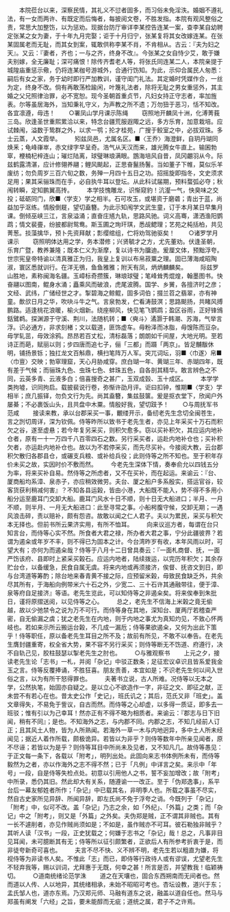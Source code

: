 <!-- { "loadSidebar": true } -->
　　本院莅台以来，深察民情，其礼义不愆者固多，而习俗未免淫泆。婚姻不遵礼法，有一女而两许、有既定而后悔者，每披阅文卷，不胜发指。本院有观风整俗之责，常思大加整饬，以为惩劝。现据台防厅审详李某控告连某一案，查李某自幼聘定张某之女为妻，于十年九月完娶；讵于十月归宁，张某复将其女改嫁连某。在张某固属老而无耻，而其女到案，辄敢供称李某不肖，不肯相从。古云：『夫为妇之天』。又云：『妻者，齐也；一与之齐，终身不改』。今张某之女自恃少艾，敢于嫌夫别嫁，全无廉耻；深可痛恨！除传齐耆老人等，将张氏同连某二人，本院亲提于城隍庙重惩示儆，仍将连某枷号游城外，合通行饬知。为此，示仰合属民人匆悉：嗣后有女之家，务于幼时即行严加教训，谨守闺门礼法。其定婚时凭媒作合，一丝为定，终身不改。倘有再敢荡检踰闲，叶篾礼法者，除将无耻之男女重惩外，其主婚之父兄照律治罪，必不宽恕。现今圣朝首重贞节，凡妇女持正守志者，率加旌表。尔等虽居海外，当知秉礼守义，为声教之所不遗；万勿狃于恶习，恬不知改。各宜凛遵，毋违！
　　○署凤山学月课示陈绳
　　窃照地开麟凤十洲，化溥菁莪三岛。欣逢圣世重熙累洽以来，特念台疆荒服遐陬之远，多方乐育，加意栽培。应试棘闱，溢数于鸷群之外，以求一鹗；抡才桂苑，广搜于鲛室之中，必拔双珠。多士云蒸，人文霞举。
　　矧兹凤邑，尤属名区。■〈王乔〉海澄鲜，自玥丹瑚同焕釆；龟峰嵂崒，赤文绿字早呈奇。浩气从天汉而来，雄光腾女牛直上。输囷勃窣，楩楠杞梓连山；璀烂陆离，球璧琳琅满眼。鵾海培风自昔，凤冈翽羽从今。际兹鹤露清湛，应计修翎养翮；鲤风颷起，正思奋鬣扬鬐。当如董子下帷，莫似乐羊废纺；勿负周岁三百六旬之数，务殚一月四十五日之功。招摇旋即指冬，文史须求足用；果其采骊珠而在手，必自执牛耳以登坛。从此科试届期，预料蝥弧必夺；秋闱转瞬，定知鹏翼高抟。
　　本学技愧雕龙，识惭窥豹！沆瀣一气，快臭味之交投；砥砺同门，欣■〈学支〉学之相半。石可攻玉，或堪资于磨砻；青出于蓝，尚益加乎沤练。情殷倒屣，望切盍簪。为此示知闱学文武生童，订于本月某日早集月课。倒倾巫峡三江，言泉溢涌；直奋庄馗九轨，思路风驰。词义高骞，潇洒渔阳鹦鹉；情文裴亹，纷披都尉鸳鸯。斯玉圃之珣玕琪，悉觇鳃理；艺苑之杶括柏，共见菁葱。掞藻擒华，预卜先资拜献；彯缨绾组，伫将劝驾驰驱矣！
　　○诸罗学月课示
　　窃照明体达用之学，务本潜修；兴贤毓才之方，尤先董劝。伏逢圣朝，乐育广暨，教养兼隆；既本仁义为渐摩，复以诗书为牖迪。爰厘文体，预黜浮夸。世宗宪皇帝特谕以清真雅正为归，我皇上复训以布帛菽粟之理。固已薄海咸昭陶淑，寰区悉就训行。在洋无鴞，鱼鱼雅雅；附天有凤，炳炳麟麟矣。
　　际兹罗山胜地，素称闽海名疆。玉嶂标奇攒簇，琳琅球璧；笔峰耸秀焜煌，翰墨图书。快奋翮以图南，鲲身水涌；矗乘风而破浪，虎尾波腾。国学、乡黉，各擅济时之彦；文经、武纬，广储经世之才。掣碧海之鲸鲲，固多词伯；掇兰苕之翡翠，亦有神童。歕欱日月之华，吹吷斗牛之气。言泉勃发，伫看涛鼓溟；思路颷扬，共睹风搏鹏路。适逢桃花浪暖，榆火烟新。绕座柳风，快见笔飞鹦鹉；盈区谷雨，正好锋鳻銛鷿鹈。探渊源于守溪、荆川，法随机转；■〈奭斗〉潏灏于韩潮、苏海，气举言浮。识必通方，非求刻楮；文以载道，匪饰虚车。毋粉泽而冰脂，毋馊陈而豆杂。毋学轧茁，毋效涂鸦。昂昂若百丈松，清标磊落；朗朗如千间屋，大地光明。至若诗正而葩，赋丽以则；步四唐而追七子，俪「三都」而蹑「两京」。皆足黼黻休明，铺扬景铄；独扛龙文百斛鼎，横扫笔阵万人军。突兀词坛，羽■〈巾遂〉帛■〈巾亶〉交映；勃窣理窟，天心月胁咸穿。庶白瑚一年、黄瑚三年、赤瑚四年，既有差于气候；而骊珠九色、虫珠七色、蚌珠五色，自各剖其精华。敢言辨色之不同，云英多青、云液多白；倍喜搜奇之甚广，玉双成瑴、玉十成区。
　　本学学类拘墟，识同拘启。载披裴说行卷，弥惭许劭月评。讵曰扣钟，惟期■〈学支〉学相半；庶几振铎，勿负文行为先。尚其盍簪，集兹鼓箧。爰是抠衣堂下，欣闻户外屡綦；不必裹饭山头，且共盘中木粟。情殷好我，望切跂予！
　　○与周抚军书范咸
　　接读来教，承以台郡采买一事，覼缕开示，备纫老先生念切全闽苍生，言之剀切周详，深为钦佩。侍等昨所以致书于老先生者，亦见上年采买十万石而积欠之谷，遂至虚悬；若今年复另采买，则积欠愈多。窃以买补积欠，其应运内地补仓者，原有一十一万四千八百零四石之数。另行采买者，运赴内地补仓也；买补积欠者，亦运赴内地补仓也。故以为不若停采买，而先尽买补。今接阅大教，云台郡积欠散归各郡县仓，或碾支兵粮、或补给兵役；此则侍等之所不知也。至于积年存价未买之故，实因时价不敷而然。
　　今老先生深体下情，奏奉俞允以四钱五分为率，将来买补自易。然侍等之所虑者，又不在买补，而在起运。来谕云：『台、厦商船均系漳、泉赤子，亦应稍效微劳。夫台、厦之船户多系殷实，搭运官谷，较客货获利稍减何害』？不知各县运榖，皆由小港，大船既不能入，势不得不多用小船分运至鹿耳门交卸大船。鹿耳门风水十日不顺，则十日无大船进口；半月、一月不顺，则半月、一月无大船进口：此至寻常之事。小船枵腹守候，交卸无期；一遇风浪击碎，责以赔补，颇有怨咨。故敢以闻之仁人君子。夫以为累民，采买与积欠本无择也。但前书所云果济实用，有所不恤耳。
　　向来议巡方者，每谓在台只知言台，而侍等心实不然。所食者大君之禄，所办者大君之事，宁分此疆彼界？若谓为遏籴或年岁不丰，则不得已为固本之计。今台湾昨岁有收，本年风雨以时，可望大有；亦何为而遏籴哉？侍等于八月十二日曾具奏云：『一面札商督、抚，一面严饬该府、县即时上紧采买榖石。应运内地者，陆续拨运，以完历年积欠；其余存贮台仓，以备缓急，民食自属无虞。将来内地或再须接济，俟督、抚咨文到日，即与台湾道等筹酌；除台地来春青黄不接之际，应预留米榖，毋致民食缺乏外，共余尽其所有，于海船向例带米六十石之外，少宽二、三十石许其通融带往，便于漳、泉等府自足接济』等语。老先生览此，可以知侍等之非遏籴矣。将来俟奉到朱批日，谨将原摺送阅，以见侍等之心。
　　总之，老先生不信海上米榖之竟无偷越，故以少弛禁令之说为万不可行。而侍等身在其地，深知台、厦两厅若稽查严密，自无偷漏之虞；犹之老先生在内地，则于内地之事尤为真知灼见，不致心怀两岐也。若如来示所云搬运台榖，不几成一漏卮；侍等果欲遏籴，又何为出此下策乎！侍等职任，原以备老先生耳目之所不及；故前有所见，不敢不以奉告。在老先生膺封疆重寄，权全省大势，果不容不另行采买；则侍等断无不饬道、府遵行，决不自轨己见，胶柱鼓瑟以掣老先生之肘也。
　　○与雅观察书
　　上元之夕，接读老先生论「志书」一札，并阅「杂记」中驳正数条；足征宏议卓识且皆系爱我金玉之言。侍等反覆捧诵，不胜狂喜。朋友责善，本宜如是；不识老先生何以间入世俗之言，以为有所干怒得罪也。
　　夫著书立说，古人所难。况侍等以无本之学，公然执笔，始固亦自疑之。是以立心不欲造作一字，非征之文、即征之献，正未尝不有若心在也。昔太史公作「史记」，班氏讥之；其后，范氏又非「班史」。盖文章得失，不易免于訾议，自古而然。而侍等之心却虚，以多得一质证，即多去一班驳；惟有引以为己幸耳！然亦正有不得不略为相质者。来谕云：『郡志与日下旧闻，稍有不同』；是也。不知海外之志，与内郡不同。内郡之志，不知几经前人订正；且其风土人物，皆为人所熟闻。若海外一草一木与内地迥异，多中土人所未经闻见；据近人着作所载，颇极诡异。若皆以为非乎？则侍等数年中所亲见闻者，原不尽诬；若皆以为是乎？则侍等耳目中所尚未及见者，又不知凡几。故侍等愚见：于正文每一条下，各载以「附考」，明列出处。此固向来志书体例所未有，而侍等毅然为之者，亦以作海外之志不得不然；已于「凡例」中详言之矣。来示中「年号」一段，自是侍等失检点处。初意以引用他人之书，誓不妄加增改；故「附考」中所录，悉仍其旧。然此却大有关系，随遵谕一一改正。至于「伪郑逸事」，系平台后一幕友郁姓者所作；「杂记」中已载其名，非明季人也。所载之事虽不尽实，然自古史家所见异辞、所闻异辞，即左氏尚不免于浮夸之诮。今既列于「杂记」「附考」中，似可不改。盖「杂记」乃志之余，如「外纪」、「外篇」之类；而「杂记」中之「附考」，则又是「外篇」之外矣。夫伪郑是贼，正不谓其非贼也。其有一长不遽削者，亦见作贼尚须如是；不如是，虽作贼亦不可耳。彼石勒独非贼乎？其听人读「汉书」一段，正史犹载之；何嫌于志书之「杂记」哉！总之，凡事非目见耳闻，未可臆断其有无；侍等所以征引颇繁者，正欲后人有所参考折衷于是，而非徒夸新奇可喜也。
　　夫言不尽不快、义不辨不明，老先生若以粗直为嫌，将视侍等为非读书人矣。不惟此「志」而已，即侍等行政待人或有谬误，尤望老先生不轻弃我等，赐以训词，尤拜惠于无既，何幸之甚！所言是否，并望教我！临颖祷切。
　　○道南统绪论范学洙
　　道之在天壤也，固合东西朔南而无间者也。然而道以人传、人以地异，其统绪相承，未始不昭昭可考也。杏坛设教，道兴于东；孟氏邹人也，道亦东焉。乃汉郑元师、马融有道东之说，融盖以道自任也。然马与郑虽有阐发「六经」之旨，要未能醇而无疵；道统之属，君子不之许焉。
